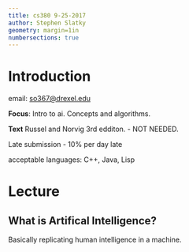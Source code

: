 ```yaml
---
title: cs380 9-25-2017
author: Stephen Slatky
geometry: margin=1in
numbersections: true
---
```

# Introduction 

email: so367@drexel.edu

**Focus**: Intro to ai. Concepts and algorithms. 

**Text** Russel and Norvig 3rd edditon. - NOT NEEDED. 

Late submission - 10% per day late

acceptable languages: C++, Java, Lisp

# Lecture

## What is Artifical Intelligence? 

Basically replicating human intelligence in a machine. 


